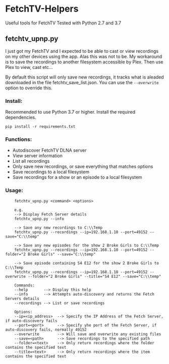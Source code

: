# FetchTV-Helpers
Useful tools for FetchTV
Tested with Python 2.7 and 3.7

## fetchtv_upnp.py
I just got my FetchTV and I expected to be able to cast or view recordings on my other devices using the app.
Alas this was not to be.
My workaround is to save the recordings to another filesystem accessible by Plex. Then use Plex to view, cast etc...

By default this script will only save new recordings, it tracks what is aleaded downloaded in the file fetchtv_save_list.json.
You can use the ```--overwrite``` option to override this.

### Install:
Recommended to use Python 3.7 or higher.
Install the required dependencies.

```pip install -r requirements.txt```

### Functions:
- Autodiscover FetchTV DLNA server
- View server information
- List all recordings
- Only save new recordings, or save everything that matches options
- Save recordings to a local filesystem
- Save recordings for a show or an episode to a local filesystem

### Usage:
        fetchtv_upnp.py <command> <options>
        
        e.g.
        --> Display Fetch Server details
        fetchtv_upnp.py --info
        
        --> Save any new recordings to C:\\Temp
        fetchtv_upnp.py --recordings --ip=192.168.1.10 --port=49152 --save="C:\\temp"

        --> Save any new episodes for the show 2 Broke Girls to C:\\Temp
        fetchtv_upnp.py --recordings --ip=192.168.1.10 --port=49152 --folder="2 Broke Girls" --save="C:\\temp"
        
        --> Save episode containing S4 E12 for the show 2 Broke Girls to C:\\Temp
        fetchtv_upnp.py --recordings --ip=192.168.1.10 --port=49152 --overwrite --folder="2 Broke Girls" --title="S4 E12" --save="C:\\temp"

        Commands:
        --help       --> Display this help
        --info       --> Attempts auto-discovery and returns the Fetch Servers details
        --recordings --> List or save recordings

        Options:
        --ip=<ip_address>  --> Specify the IP Address of the Fetch Server, if auto-discovery fails
        --port=<port>      --> Specify yhe port of the Fetch Server, if auto-discovery fails, normally 49152
        --overwrite        --> Will save and overwrite any existing files
        --save=<path>      --> Save recordings to the specified path
        --folder=<text>    --> Only return recordings where the folder contains the specified text
        --title=<text>     --> Only return recordings where the item contains the specified text

